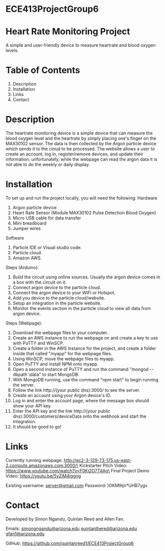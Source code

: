 # ECE413ProjectGroup6
# Heart Rate Monitoring Project
A simple and user-friendly device to measure heartrate and blood oxygen levels.

# Table of Contents
1. Description
2. Installation
3. Links
4. Contact

# Description
The heartrate monitoring device is a simple device that can measure the blood oxygen level and the heartrate by simply placing one's finger on the MAX30102 sensor. The data is then collected by the Argon particle device which sends it to the cloud to be processed. The website allows a user to create an account, log in, register/remove devices, and update their information; unfortunately, while the webpage can read the argon data it is not able to do the weekly or daily display.

# Installation
To set up and run the project locally, you will need the following:
Hardware
1. Argon particle device
2. Heart Rate Sensor (Module MAX30102 Pulse Detection Blood Oxygen)
3. Micro USB cable for data transfer
4. Mini breadboard
5. Jumper wires

Software
1. Particle IDE or Visual studio code.
2. Particle cloud.
3. Amazon AWS.


Steps (Arduino):
1. Build the circuit using online sources. Usually the argon device comes in a box with the circuit on it.
2. Connect argon device to the particle cloud.
3. Connect the argon device to your WIFI or Hotspot.
4. Add you device to the particle cloud/website.
5. Setup an integration in the particle website.
6. Monitor the events section in the particle cloud to view all data from argon device.

Steps (Webpage):
1. Download the webpage files to your computer.
2. Create an AWS instance to run the webpage on and create a key to use with PuTTY and WinSCP.
3. Create a folder in the AWS instance for the project, and create a folder inside that called "myapp" for the webpage files.
4. Using WinSCP, move the webpage files to myapp.
5. Open PuTTY and install NPM onto myapp.
6. Open a second instance of PuTTY and run the command "mongod --dbpath \data" to start MongoDB.
7. With MongoDB running, use the command "npm start" to begin running the server.
8. Follow the link http://(your public dns):3000/ to see the server.
9. Create an account using your Argon device's ID.
10. Log in and enter the account page, where the message box should show your API key.
11. Enter the API key and the link  http://(your public dns):3000/customers/deviceData onto the webhook and start the integration.
12. It should be good to go!


# Links
Currently running webpage: http://ec2-3-129-73-175.us-east-2.compute.amazonaws.com:3000/\
Kickstarter Pitch Video: https://www.youtube.com/watch?v=F0Ki2O7T4Ag\
Final Project Demo Video: https://youtu.be/5yZiM4iggng

Existing username: server@gmail.com
         Password: )OKM9ijn*UHB7ygv

# Contact
Developed by Simon Ngandu, Quinlan Reed and Allen Fan.

Emails:
simongngandu@arizona.edu
quinlanthered@arizona.edu
gfan1@arizona.edu

GitHub:
https://github.com/quinlanreed1/ECE413ProjectGroup6
